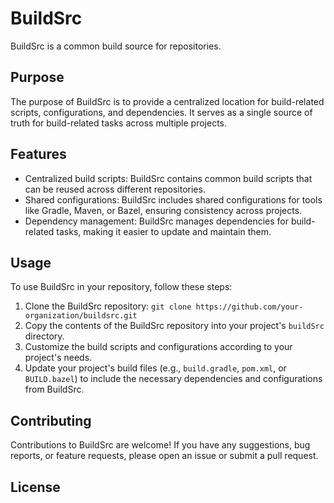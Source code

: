 # BuildSrc

BuildSrc is a common build source for repositories.

## Purpose

The purpose of BuildSrc is to provide a centralized location for build-related scripts, configurations, and dependencies. It serves as a single source of truth for build-related tasks across multiple projects.

## Features

- Centralized build scripts: BuildSrc contains common build scripts that can be reused across different repositories.
- Shared configurations: BuildSrc includes shared configurations for tools like Gradle, Maven, or Bazel, ensuring consistency across projects.
- Dependency management: BuildSrc manages dependencies for build-related tasks, making it easier to update and maintain them.

## Usage

To use BuildSrc in your repository, follow these steps:

1. Clone the BuildSrc repository: `git clone https://github.com/your-organization/buildsrc.git`
2. Copy the contents of the BuildSrc repository into your project's `buildSrc` directory.
3. Customize the build scripts and configurations according to your project's needs.
4. Update your project's build files (e.g., `build.gradle`, `pom.xml`, or `BUILD.bazel`) to include the necessary dependencies and configurations from BuildSrc.

## Contributing

Contributions to BuildSrc are welcome! If you have any suggestions, bug reports, or feature requests, please open an issue or submit a pull request.

## License

